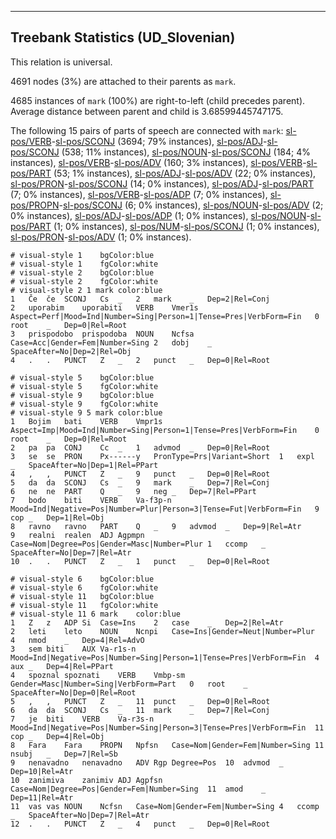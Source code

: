 

--------------------------------------------------------------------------------

## Treebank Statistics (UD_Slovenian)

This relation is universal.

4691 nodes (3%) are attached to their parents as `mark`.

4685 instances of `mark` (100%) are right-to-left (child precedes parent).
Average distance between parent and child is 3.68599445747175.

The following 15 pairs of parts of speech are connected with `mark`: [sl-pos/VERB]()-[sl-pos/SCONJ]() (3694; 79% instances), [sl-pos/ADJ]()-[sl-pos/SCONJ]() (538; 11% instances), [sl-pos/NOUN]()-[sl-pos/SCONJ]() (184; 4% instances), [sl-pos/VERB]()-[sl-pos/ADV]() (160; 3% instances), [sl-pos/VERB]()-[sl-pos/PART]() (53; 1% instances), [sl-pos/ADJ]()-[sl-pos/ADV]() (22; 0% instances), [sl-pos/PRON]()-[sl-pos/SCONJ]() (14; 0% instances), [sl-pos/ADJ]()-[sl-pos/PART]() (7; 0% instances), [sl-pos/VERB]()-[sl-pos/ADP]() (7; 0% instances), [sl-pos/PROPN]()-[sl-pos/SCONJ]() (6; 0% instances), [sl-pos/NOUN]()-[sl-pos/ADV]() (2; 0% instances), [sl-pos/ADJ]()-[sl-pos/ADP]() (1; 0% instances), [sl-pos/NOUN]()-[sl-pos/PART]() (1; 0% instances), [sl-pos/NUM]()-[sl-pos/SCONJ]() (1; 0% instances), [sl-pos/PRON]()-[sl-pos/ADV]() (1; 0% instances).


~~~ conllu
# visual-style 1	bgColor:blue
# visual-style 1	fgColor:white
# visual-style 2	bgColor:blue
# visual-style 2	fgColor:white
# visual-style 2 1 mark	color:blue
1	Če	če	SCONJ	Cs	_	2	mark	_	Dep=2|Rel=Conj
2	uporabim	uporabiti	VERB	Vmer1s	Aspect=Perf|Mood=Ind|Number=Sing|Person=1|Tense=Pres|VerbForm=Fin	0	root	_	Dep=0|Rel=Root
3	prispodobo	prispodoba	NOUN	Ncfsa	Case=Acc|Gender=Fem|Number=Sing	2	dobj	_	SpaceAfter=No|Dep=2|Rel=Obj
4	.	.	PUNCT	Z	_	2	punct	_	Dep=0|Rel=Root

~~~


~~~ conllu
# visual-style 5	bgColor:blue
# visual-style 5	fgColor:white
# visual-style 9	bgColor:blue
# visual-style 9	fgColor:white
# visual-style 9 5 mark	color:blue
1	Bojim	bati	VERB	Vmpr1s	Aspect=Imp|Mood=Ind|Number=Sing|Person=1|Tense=Pres|VerbForm=Fin	0	root	_	Dep=0|Rel=Root
2	pa	pa	CONJ	Cc	_	1	advmod	_	Dep=0|Rel=Root
3	se	se	PRON	Px------y	PronType=Prs|Variant=Short	1	expl	_	SpaceAfter=No|Dep=1|Rel=PPart
4	,	,	PUNCT	Z	_	9	punct	_	Dep=0|Rel=Root
5	da	da	SCONJ	Cs	_	9	mark	_	Dep=7|Rel=Conj
6	ne	ne	PART	Q	_	9	neg	_	Dep=7|Rel=PPart
7	bodo	biti	VERB	Va-f3p-n	Mood=Ind|Negative=Pos|Number=Plur|Person=3|Tense=Fut|VerbForm=Fin	9	cop	_	Dep=1|Rel=Obj
8	ravno	ravno	PART	Q	_	9	advmod	_	Dep=9|Rel=Atr
9	realni	realen	ADJ	Agpmpn	Case=Nom|Degree=Pos|Gender=Masc|Number=Plur	1	ccomp	_	SpaceAfter=No|Dep=7|Rel=Atr
10	.	.	PUNCT	Z	_	1	punct	_	Dep=0|Rel=Root

~~~


~~~ conllu
# visual-style 6	bgColor:blue
# visual-style 6	fgColor:white
# visual-style 11	bgColor:blue
# visual-style 11	fgColor:white
# visual-style 11 6 mark	color:blue
1	Z	z	ADP	Si	Case=Ins	2	case	_	Dep=2|Rel=Atr
2	leti	leto	NOUN	Ncnpi	Case=Ins|Gender=Neut|Number=Plur	4	nmod	_	Dep=4|Rel=AdvO
3	sem	biti	AUX	Va-r1s-n	Mood=Ind|Negative=Pos|Number=Sing|Person=1|Tense=Pres|VerbForm=Fin	4	aux	_	Dep=4|Rel=PPart
4	spoznal	spoznati	VERB	Vmbp-sm	Gender=Masc|Number=Sing|VerbForm=Part	0	root	_	SpaceAfter=No|Dep=0|Rel=Root
5	,	,	PUNCT	Z	_	11	punct	_	Dep=0|Rel=Root
6	da	da	SCONJ	Cs	_	11	mark	_	Dep=7|Rel=Conj
7	je	biti	VERB	Va-r3s-n	Mood=Ind|Negative=Pos|Number=Sing|Person=3|Tense=Pres|VerbForm=Fin	11	cop	_	Dep=4|Rel=Obj
8	Fara	Fara	PROPN	Npfsn	Case=Nom|Gender=Fem|Number=Sing	11	nsubj	_	Dep=7|Rel=Sb
9	nenavadno	nenavadno	ADV	Rgp	Degree=Pos	10	advmod	_	Dep=10|Rel=Atr
10	zanimiva	zanimiv	ADJ	Agpfsn	Case=Nom|Degree=Pos|Gender=Fem|Number=Sing	11	amod	_	Dep=11|Rel=Atr
11	vas	vas	NOUN	Ncfsn	Case=Nom|Gender=Fem|Number=Sing	4	ccomp	_	SpaceAfter=No|Dep=7|Rel=Atr
12	.	.	PUNCT	Z	_	4	punct	_	Dep=0|Rel=Root

~~~


